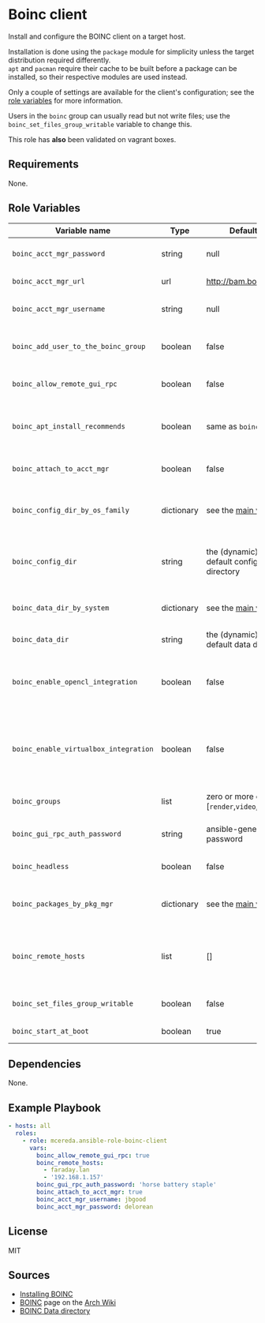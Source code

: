 # Boinc client

Install and configure the BOINC client on a target host.

Installation is done using the `package` module for simplicity unless the target distribution required differently.<br />
`apt` and `pacman` require their cache to be built before a package can be installed, so their respective modules are used instead.

Only a couple of settings are available for the client's configuration; see the [role variables] for more information.

Users in the `boinc` group can usually read but not write files; use the `boinc_set_files_group_writable` variable to change this.

This role has **also** been validated on vagrant boxes.

## Requirements

None.

## Role Variables

Variable name                         | Type       | Default value                                             | Description
--------------------------------------|------------|-----------------------------------------------------------|------------
`boinc_acct_mgr_password`             | string     | null                                                      | the account manager's password
`boinc_acct_mgr_url`                  | url        | <http://bam.boincstats.com>                               | the account manager's URL
`boinc_acct_mgr_username`             | string     | null                                                      | the account manager's username
`boinc_add_user_to_the_boinc_group`   | boolean    | false                                                     | wether to add the current ansible user to the `boinc` group
`boinc_allow_remote_gui_rpc`          | boolean    | false                                                     | wether to allow remote gui rpc connections
`boinc_apt_install_recommends`        | boolean    | same as `boinc_headless`                                  | on apt-based systems, wether to install recommended packages
`boinc_attach_to_acct_mgr`            | boolean    | false                                                     | wether to start the client to an account manager
`boinc_config_dir_by_os_family`       | dictionary | see the [main variables]                                  | the default configuration directory, categorized by `ansible_os_family`
`boinc_config_dir`                    | string     | the (dynamic) os family's default configuration directory | usually the same as `boinc_data_dir` unless the system has it differently (e.g. debian)
`boinc_data_dir_by_system`            | dictionary | see the [main variables]                                  | the default data directory, categorized by `ansible_system`
`boinc_data_dir`                      | string     | the (dynamic) system's default data directory             | see [BOINC Data directory]
`boinc_enable_opencl_integration`     | boolean    | false                                                     | wether to enable opencl integrations; will **not** install drivers or other non-boinc packages
`boinc_enable_virtualbox_integration` | boolean    | false                                                     | wether to enable virtualbox integrations; will **not** install virtualbox or other non-boinc packages
`boinc_groups`                        | list       | zero or more of [`render`,`video`,`virtualbox`]           | additional groups the `boinc` user is member of
`boinc_gui_rpc_auth_password`         | string     | ansible-generated password                                | the password to use to connect to the client
`boinc_headless`                      | boolean    | false                                                     | wether to install the manager and other gui utilities
`boinc_packages_by_pkg_mgr`           | dictionary | see the [main variables]                                  | the (dynamic) list of packages to install for each package manager
`boinc_remote_hosts`                  | list       | []                                                        | the list of hosts for which remote gui rpc is allowed; only fqdns or ip addresses work here
`boinc_set_files_group_writable`      | boolean    | false                                                     | wether to set all files writable to boinc users
`boinc_start_at_boot`                 | boolean    | true                                                      | wether to start the client at boot

## Dependencies

None.

## Example Playbook

```yaml
- hosts: all
  roles:
    - role: mcereda.ansible-role-boinc-client
      vars:
        boinc_allow_remote_gui_rpc: true
        boinc_remote_hosts:
          - faraday.lan
          - '192.168.1.157'
        boinc_gui_rpc_auth_password: 'horse battery staple'
        boinc_attach_to_acct_mgr: true
        boinc_acct_mgr_username: jbgood
        boinc_acct_mgr_password: delorean
```

## License

MIT

## Sources

- [Installing BOINC]
- [BOINC][arch wiki boinc] page on the [Arch Wiki]
- [BOINC Data directory]

[role variables]: #role-variables

[main variables]: vars/main.yml

[arch wiki]: https://wiki.archlinux.org

[arch wiki boinc]: https://wiki.archlinux.org/?title=BOINC
[boinc data directory]: https://boinc.berkeley.edu/wiki/BOINC_Data_directory
[installing boinc]: https://boinc.berkeley.edu/wiki/Installing_BOINC
